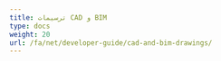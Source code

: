 ```yaml
---
title: ترسیمات CAD و BIM
type: docs
weight: 20
url: /fa/net/developer-guide/cad-and-bim-drawings/
---
```

